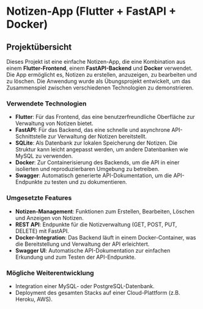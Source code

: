 # Notizen-App (Flutter + FastAPI + Docker)

## Projektübersicht

Dieses Projekt ist eine einfache Notizen-App, die eine Kombination aus einem **Flutter-Frontend**, einem **FastAPI-Backend** und **Docker** verwendet. Die App ermöglicht es, Notizen zu erstellen, anzuzeigen, zu bearbeiten und zu löschen. Die Anwendung wurde als Übungsprojekt entwickelt, um das Zusammenspiel zwischen verschiedenen Technologien zu demonstrieren.

### Verwendete Technologien

- **Flutter**: Für das Frontend, das eine benutzerfreundliche Oberfläche zur Verwaltung von Notizen bietet.
- **FastAPI**: Für das Backend, das eine schnelle und asynchrone API-Schnittstelle zur Verwaltung der Notizen bereitstellt.
- **SQLite**: Als Datenbank zur lokalen Speicherung der Notizen. Die Struktur kann leicht angepasst werden, um andere Datenbanken wie MySQL zu verwenden.
- **Docker**: Zur Containerisierung des Backends, um die API in einer isolierten und reproduzierbaren Umgebung zu betreiben.
- **Swagger**: Automatisch generierte API-Dokumentation, um die API-Endpunkte zu testen und zu dokumentieren.

### Umgesetzte Features

- **Notizen-Management**: Funktionen zum Erstellen, Bearbeiten, Löschen und Anzeigen von Notizen.
- **REST API**: Endpunkte für die Notizverwaltung (GET, POST, PUT, DELETE) mit FastAPI.
- **Docker-Integration**: Das Backend läuft in einem Docker-Container, was die Bereitstellung und Verwaltung der API erleichtert.
- **Swagger UI**: Automatische API-Dokumentation zur einfachen Erkundung und zum Testen der API-Endpunkte.

### Mögliche Weiterentwicklung

- Integration einer MySQL- oder PostgreSQL-Datenbank.
- Deployment des gesamten Stacks auf einer Cloud-Plattform (z.B. Heroku, AWS).
